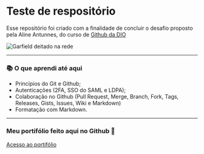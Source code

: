 # Teste de respositório


Esse repositório foi criado com a finalidade de concluir o desafio proposto pela Aline Antunnes, do curso de [Github da DIO](https://web.dio.me/track/formacao-github-certification)

![Garfield deitado na rede](https://i.giphy.com/media/v1.Y2lkPTc5MGI3NjExbGxuODI0a2RseWduNGExOHl1OHdzc24wdDRuZTh1MmdkeXB1amF0ZyZlcD12MV9pbnRlcm5hbF9naWZfYnlfaWQmY3Q9Zw/piO6cmvxIK0A05MNkY/giphy.gif)

-----------------

### 📚 O que aprendi até aqui

- Princípios do Git e Github;
- Autenticações (2FA, SSO do SAML e LDPA);
- Colaboração no Github (Pull Request, Merge, Branch, Fork, Tags, Releases, Gists, Issues, Wiki e Markdown)
- Formatação com Markdown.

---------------

### Meu portifólio feito aqui no Github 🤭

[Acesso ao portifólio](https://github.com/KauaneRossete) 
